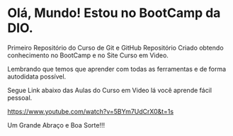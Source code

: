 # Olá, Mundo! Estou no BootCamp da DIO.
 Primeiro Repositório do Curso de Git e GitHub
 Repositório Criado obtendo conhecimento no BootCamp e no Site Curso em Video.

 Lembrando que temos que aprender com todas as ferramentas e de forma autodidata possível.

 Segue Link abaixo das Aulas do Curso em Video lá você aprende fácil pessoal.

 https://www.youtube.com/watch?v=5BYm7UdCrX0&t=1s

Um Grande Abraço e Boa Sorte!!!